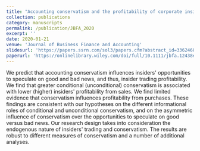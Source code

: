 ```yaml
---
title: "Accounting conservatism and the profitability of corporate insiders"
collection: publications
category: manuscripts
permalink: /publication/JBFA_2020
excerpt: ''
date: 2020-01-21
venue: 'Journal of Business Finance and Accounting'
slidesurl: 'https://papers.ssrn.com/sol3/papers.cfm?abstract_id=3362468'
paperurl: 'https://onlinelibrary.wiley.com/doi/full/10.1111/jbfa.12438#:~:text=We%20predict%20that%20accounting%20conservatism%20influences%20insiders%27%20opportunities,associated%20with%20lower%20%28higher%29%20insiders%27%20profitability%20from%20sales.'
---
```


We predict that accounting conservatism influences insiders' opportunities to speculate on good and bad news, and thus, insider trading profitability. We find that greater conditional (unconditional) conservatism is associated with lower (higher) insiders' profitability from sales. We find limited evidence that conservatism influences profitability from purchases. These findings are consistent with our hypotheses on the different informational roles of conditional and unconditional conservatism, and on the asymmetric influence of conservatism over the opportunities to speculate on good versus bad news. Our research design takes into consideration the endogenous nature of insiders' trading and conservatism. The results are robust to different measures of conservatism and a number of additional analyses.
